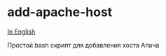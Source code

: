 # add-apache-host

[In English](/sashasushko/add-apache-host/blob/master/README.md)

Простой bash скрипт для добавления хоста Апача
